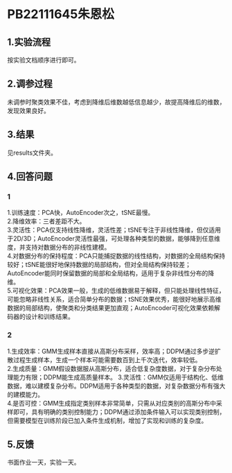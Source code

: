 # PB22111645朱恩松

## 1.实验流程

按实验文档顺序进行即可。

## 2.调参过程

未调参时聚类效果不佳，考虑到降维后维数越低信息越少，故提高降维后的维数，发现效果良好。

## 3.结果

见results文件夹。

## 4.回答问题

### 1

1.训练速度：PCA快，AutoEncoder次之，tSNE最慢。  
2.降维效率：三者差距不大。  
3.灵活性：PCA仅支持线性降维，灵活性差；tSNE专注于非线性降维，但仅适用于2D/3D；AutoEncoder灵活性最强，可处理各种类型的数据，能够降到任意维度，并支持对数据分布的非线性建模。  
4.对数据分布的保持程度：PCA只能捕捉数据的线性结构，对数据的全局结构保持较好；tSNE能很好地保持数据的局部结构，但对全局结构保持较差；AutoEncoder能同时保留数据的局部和全局结构，适用于复杂非线性分布的降维。  
5.可视化效果：PCA效果一般，生成的低维数据易于解释，但只能处理线性特征，可能忽略非线性关系，适合简单分布的数据；tSNE效果优秀，能很好地展示高维数据的局部结构，使聚类和分类结果更加直观；AutoEncoder可视化效果依赖解码器的设计和训练结果。

### 2

1.生成效率：GMM生成样本直接从高斯分布采样，效率高；DDPM通过多步逆扩散过程生成样本，生成一个样本可能需要数百到上千次迭代，效率较低。  
2.生成质量：GMM假设数据服从高斯分布，适合低复杂度数据，对于复杂分布处理能力有限；DDPM能生成高质量样本。
3.灵活性：GMM仅适用于结构化、低维数据，难以建模复杂分布。DDPM适用于各种类型的数据，对复杂数据分布有强大的建模能力。  
4.是否可控：GMM生成指定类别样本非常简单，只需从对应类别的高斯分布中采样即可，具有明确的类别控制能力；DDPM通过添加条件输入可以实现类别控制，但需要模型在训练阶段已加入条件生成机制，增加了实现和训练的复杂度。  

## 5.反馈

书面作业一天，实验一天。  
